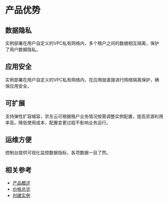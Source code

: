 # 产品优势

## 数据隐私

实例部署在用户自定义的VPC私有网络内，多个租户之间的数据相互隔离，保护了用户数据隐私。

## 应用安全

实例部署在用户自定义的VPC私有网络内，在应用层直接进行网络隔离保护，确保应用安全。

## 可扩展

支持弹性扩容缩容，京东云可根据租户业务情况按需调整实例配置，提高资源利用率高，降低使用成本，配置变更过程不影响业务运行。

## 运维方便
控制台提供可视化监控数据指标，各项数据一目了然。

## 相关参考

- [产品概述](../Introduction/Product-Overview.md)
- [价格总览](../Pricing/Price-Overview.md)
- [创建实例](../Getting-Started/Create-Instance.md)
